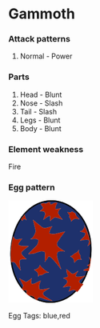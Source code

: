 # Gammoth

### Attack patterns
1. Normal - Power

### Parts
1. Head - Blunt
2. Nose - Slash
3. Tail - Slash
4. Legs - Blunt
5. Body - Blunt

### Element weakness
Fire 

### Egg pattern
![image info](../assets/gammoth.png)

Egg Tags: blue,red